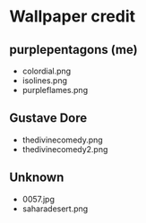 # Wallpaper credit

## purplepentagons (me)
- colordial.png
- isolines.png
- purpleflames.png

## Gustave Dore
- thedivinecomedy.png
- thedivinecomedy2.png

## Unknown
- 0057.jpg
- saharadesert.png